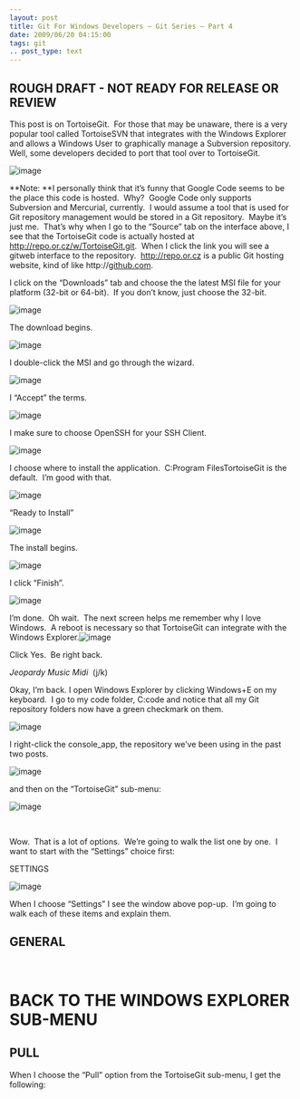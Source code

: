 ```yaml
---
layout: post
title: Git For Windows Developers – Git Series – Part 4
date: 2009/06/20 04:15:00
tags: git
.. post_type: text
---
```



## ROUGH DRAFT - NOT READY FOR RELEASE OR REVIEW  

This post is on TortoiseGit.  For those that may be unaware, there is a very popular tool called TortoiseSVN that integrates with the Windows Explorer and allows a Windows User to graphically manage a Subversion repository.  Well, some developers decided to port that tool over to TortoiseGit.

![image](//lostechies.com/jasonmeridth/files/2011/03/image_thumb_63A7C954.png)

**Note: **I personally think that it’s funny that Google Code seems to be the place this code is hosted.  Why?  Google Code only supports Subversion and Mercurial, currently.  I would assume a tool that is used for Git repository management would be stored in a Git repository.  Maybe it’s just me.  That’s why when I go to the “Source” tab on the interface above, I see that the TortoiseGit code is actually hosted at <http://repo.or.cz/w/TortoiseGit.git>.  When I click the link you will see a gitweb interface to the repository.  <http://repo.or.cz> is a public Git hosting website, kind of like http://[github.com](http://github.com).

I click on the “Downloads” tab and choose the the latest MSI file for your platform (32-bit or 64-bit).  If you don’t know, just choose the 32-bit.

![image](//lostechies.com/jasonmeridth/files/2011/03/image_thumb_2E342891.png) 

The download begins.

![image](//lostechies.com/jasonmeridth/files/2011/03/image_thumb_61927C9E.png)

I double-click the MSI and go through the wizard.

![image](//lostechies.com/jasonmeridth/files/2011/03/image_thumb_62F93021.png)

I “Accept” the terms.

![image](//lostechies.com/jasonmeridth/files/2011/03/image_thumb_0D6A82A1.png)

I make sure to choose OpenSSH for your SSH Client.

![image](//lostechies.com/jasonmeridth/files/2011/03/image_thumb_7909DE77.png)

I choose where to install the application.  C:Program FilesTortoiseGit is the default.  I’m good with that.

![image](//lostechies.com/jasonmeridth/files/2011/03/image_thumb_33876EFD.png)

“Ready to Install”

![image](//lostechies.com/jasonmeridth/files/2011/03/image_thumb_7041883E.png)

The install begins.

![image](//lostechies.com/jasonmeridth/files/2011/03/image_thumb_7F7A81BC.png)

I click “Finish”.

![image](//lostechies.com/jasonmeridth/files/2011/03/image_thumb_670CFF10.png)

I’m done.  Oh wait.  The next screen helps me remember why I love Windows.  A reboot is necessary so that TortoiseGit can integrate with the Windows Explorer.![image](//lostechies.com/jasonmeridth/files/2011/03/image_thumb_5CDDF554.png)

Click Yes.  Be right back.

*Jeopardy Music Midi*  (j/k)

Okay, I’m back. I open Windows Explorer by clicking Windows+E on my keyboard.  I go to my code folder, C:code and notice that all my Git repository folders now have a green checkmark on them.

![image](//lostechies.com/jasonmeridth/files/2011/03/image_thumb_507262DC.png)

I right-click the console_app, the repository we’ve been using in the past two posts.

![image](//lostechies.com/jasonmeridth/files/2011/03/image_thumb_2457F69C.png)

and then on the “TortoiseGit” sub-menu:

![image](//lostechies.com/jasonmeridth/files/2011/03/image_thumb_47AA0CA3.png)

 

Wow.  That is a lot of options.  We’re going to walk the list one by one.  I want to start with the “Settings” choice first:

SETTINGS

![image](//lostechies.com/jasonmeridth/files/2011/03/image_thumb_01BDFAE5.png)

When I choose “Settings” I see the window above pop-up.  I’m going to walk each of these items and explain them.

## **GENERAL**

 

# **BACK TO THE WINDOWS EXPLORER SUB-MENU**

## **PULL**

When I choose the “Pull” option from the TortoiseGit sub-menu, I get the following:
